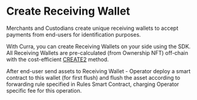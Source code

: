 # Create Receiving Wallet

Merchants and Custodians create unique receiving wallets to accept payments from end-users for identification purposes.

With Curra, you can create Receiving Wallets on your side using the SDK. All Receiving Wallets are pre-calculated (from Ownership NFT) off-chain with the cost-efficient [CREATE2](https://docs.openzeppelin.com/cli/2.8/deploying-with-create2) method.

After end-user send assets to Receiving Wallet - Operator deploy a smart contract to this wallet (for first flush) and flush the asset according to forwarding rule specified in Rules Smart Contract, charging Operator specific fee for this operation.
